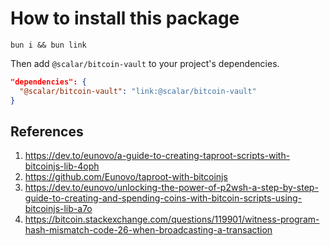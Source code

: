 # How to install this package

```
bun i && bun link
```

Then add `@scalar/bitcoin-vault` to your project's dependencies.
```json
"dependencies": {
  "@scalar/bitcoin-vault": "link:@scalar/bitcoin-vault"
}
```

## References

1. https://dev.to/eunovo/a-guide-to-creating-taproot-scripts-with-bitcoinjs-lib-4oph
2. https://github.com/Eunovo/taproot-with-bitcoinjs
3. https://dev.to/eunovo/unlocking-the-power-of-p2wsh-a-step-by-step-guide-to-creating-and-spending-coins-with-bitcoin-scripts-using-bitcoinjs-lib-a7o
4. https://bitcoin.stackexchange.com/questions/119901/witness-program-hash-mismatch-code-26-when-broadcasting-a-transaction
